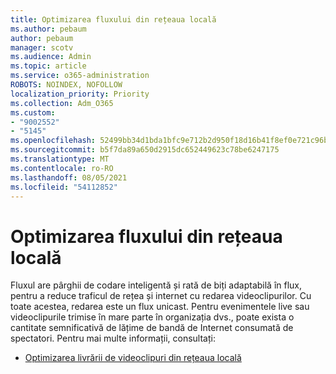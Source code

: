 ```yaml
---
title: Optimizarea fluxului din rețeaua locală
ms.author: pebaum
author: pebaum
manager: scotv
ms.audience: Admin
ms.topic: article
ms.service: o365-administration
ROBOTS: NOINDEX, NOFOLLOW
localization_priority: Priority
ms.collection: Adm_O365
ms.custom:
- "9002552"
- "5145"
ms.openlocfilehash: 52499bb34d1bda1bfc9e712b2d950f18d16b41f8ef0e721c96b189b07f1cd461
ms.sourcegitcommit: b5f7da89a650d2915dc652449623c78be6247175
ms.translationtype: MT
ms.contentlocale: ro-RO
ms.lasthandoff: 08/05/2021
ms.locfileid: "54112852"
---
```

# <a name="optimizing-stream-within-my-local-network"></a>Optimizarea fluxului din rețeaua locală

Fluxul are pârghii de codare inteligentă și rată de biți adaptabilă în flux, pentru a reduce traficul de rețea și internet cu redarea videoclipurilor. Cu toate acestea, redarea este un flux unicast. Pentru evenimentele live sau videoclipurile trimise în mare parte în organizația dvs., poate exista o cantitate semnificativă de lățime de bandă de Internet consumată de spectatori. Pentru mai multe informații, consultați:

- [Optimizarea livrării de videoclipuri din rețeaua locală](https://docs.microsoft.com/stream/network-overview#optimizing-video-delivery-within-my-local-network)
